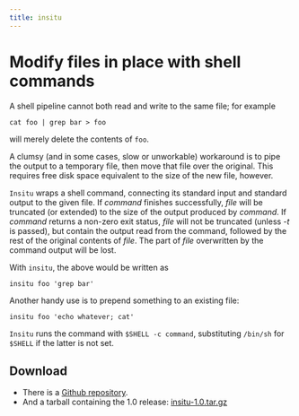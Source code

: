 ```yaml
---
title: insitu
---
```


Modify files in place with shell commands
====================================================

A shell pipeline cannot both read and write to the same file; for
example

    cat foo | grep bar > foo

will merely delete the contents of `foo`.

A clumsy (and in some cases, slow or unworkable) workaround is to pipe
the output to a temporary file, then move that file over the original.
This requires free disk space equivalent to the size of the new file,
however.

`Insitu` wraps a shell command, connecting its standard input and
standard output to the given file.  If _command_ finishes
successfully, _file_ will be truncated (or extended) to the size of
the output produced by _command_.  If _command_ returns a non-zero
exit status, _file_ will not be truncated (unless _-t_ is passed), but
contain the output read from the command, followed by the rest of the
original contents of _file_.  The part of _file_ overwritten by the
command output will be lost.

With `insitu`, the above would be written as

    insitu foo 'grep bar'

Another handy use is to prepend something to an existing file:

    insitu foo 'echo whatever; cat'

`Insitu` runs the command with `$SHELL -c command`, substituting
`/bin/sh` for `$SHELL` if the latter is not set.

Download
--------

  * There is a [Github repository](http://github.com/Athas/insitu).
  * And a tarball containing the 1.0 release: [insitu-1.0.tar.gz](/pub/dl/insitu-1.0.tar.gz)
